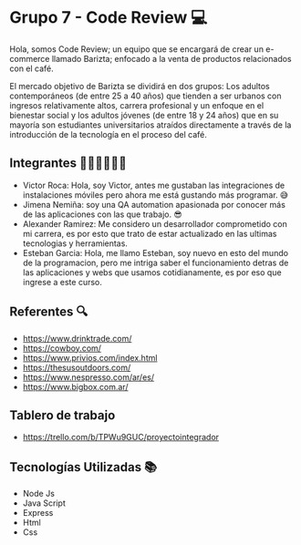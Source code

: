 # Grupo 7 - Code Review 💻

Hola, somos Code Review; un equipo que se encargará de crear un e-commerce llamado Barizta; enfocado a la venta de productos relacionados con el café.

El mercado objetivo de Barizta se dividirá en dos grupos: Los adultos contemporáneos (de entre 25 a 40 años) que tienden a ser urbanos con ingresos relativamente altos, carrera profesional y un enfoque en el bienestar social y los adultos jóvenes (de entre 18 y 24 años) que en su mayoría son estudiantes universitarios atraídos directamente a través de la introducción de la tecnología en el proceso del café. 


## Integrantes 👩🏻‍💻👨🏻‍💻
- Victor Roca: Hola, soy Victor, antes me gustaban las integraciones de instalaciones móviles pero ahora me está gustando más programar. 😅
- Jimena Nemiña: soy una QA automation apasionada por conocer más de las aplicaciones con las que trabajo. 😎
- Alexander Ramirez: Me considero un desarrollador comprometido con mi carrera, es por esto que trato de estar actualizado en las ultimas tecnologias y herramientas.
 - Esteban Garcia: Hola, me llamo Esteban, soy nuevo en esto del mundo de la programacion, pero me intriga saber el funcionamiento detras de las aplicaciones y webs que usamos cotidianamente, es por eso que ingrese a este curso. 




## Referentes 🔍
- https://www.drinktrade.com/
- https://cowboy.com/
- https://www.privios.com/index.html
- https://thesusoutdoors.com/
- https://www.nespresso.com/ar/es/
- https://www.bigbox.com.ar/

## Tablero de trabajo
 - https://trello.com/b/TPWu9GUC/proyectointegrador
## Tecnologías Utilizadas 📚
- Node Js
- Java Script
- Express
- Html
- Css
